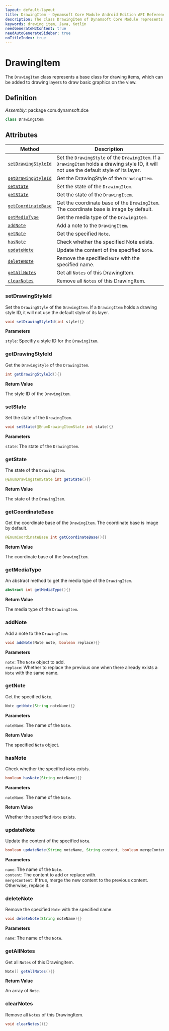 ```yaml
---
layout: default-layout
title: DrawingItem - Dynamsoft Core Module Android Edition API Reference
description: The class DrawingItem of Dynamsoft Core Module represents a base class for drawing items, which can be added to drawing layers to draw basic graphics on the view.
keywords: drawing item, Java, Kotlin
needGenerateH3Content: true
needAutoGenerateSidebar: true
noTitleIndex: true
---
```


# DrawingItem

The `DrawingItem` class represents a base class for drawing items, which can be added to drawing layers to draw basic graphics on the view.

## Definition

*Assembly:* package com.dynamsoft.dce

```java
class DrawingItem
```

## Attributes

| Method | Description |
|------- |-------------|
| [`setDrawingStyleId`](#setdrawingstyleid) | Set the `DrawingStyle` of the `DrawingItem`. If a `DrawingItem` holds a drawing style ID, it will not use the default style of its layer. |
| [`getDrawingStyleId`](#getdrawingstyleid) | Get the DrawingStyle of the `DrawingItem`. |
| [`setState`](#setstate) | Set the state of the `DrawingItem`. |
| [`getState`](#getstate) | Get the state of the `DrawingItem`. |
| [`getCoordinateBase`](#getcoordinatebase) | Get the coordinate base of the `DrawingItem`. The coordinate base is image by default. |
| [`getMediaType`](#getmediatype) | Get the media type of the `DrawingItem`. |
| [`addNote`](#addnote) | Add a note to the `DrawingItem`. |
| [`getNote`](#getnote) | Get the specified `Note`. |
| [`hasNote`](#hasnote) | Check whether the specified Note exists. |
| [`updateNote`](#updatenote) | Update the content of the specified `Note`. |
| [`deleteNote`](#deletenote) | Remove the specified `Note` with the specified name. |
| [`getAllNotes`](#getallnotes) | Get all `Notes` of this DrawingItem. |
| [`clearNotes`](#clearnotes) | Remove all `Notes` of this DrawingItem. |

### setDrawingStyleId

Set the `DrawingStyle` of the `DrawingItem`. If a `DrawingItem` holds a drawing style ID, it will not use the default style of its layer.

```java
void setDrawingStyleId(int style){}
```

**Parameters**

`style`: Specifiy a style ID for the `DrawingItem`.

### getDrawingStyleId

Get the `DrawingStyle` of the `DrawingItem`.

```java
int getDrawingStyleId(){}
```

**Return Value**

The style ID of the `DrawingItem`.

### setState

Set the state of the `DrawingItem`.

```java
void setState(@EnumDrawingItemState int state){}
```

**Parameters**

`state`: The state of the `DrawingItem`.

### getState

The state of the `DrawingItem`.

```java
@EnumDrawingItemState int getState(){}
```

**Return Value**

The state of the `DrawingItem`.

### getCoordinateBase

Get the coordinate base of the `DrawingItem`. The coordinate base is image by default.

```java
@EnumCoordinateBase int getCoordinateBase(){}
```

**Return Value**

The coordinate base of the `DrawingItem`.

### getMediaType

An abstract method to get the media type of the `DrawingItem`.

```java
abstract int getMediaType(){}
```

**Return Value**

The media type of the `DrawingItem`.

### addNote

Add a note to the `DrawingItem`.

```java
void addNote(Note note, boolean replace){}
```

**Parameters**

`note`: The `Note` object to add.  
`replace`: Whether to replace the previous one when there already exists a `Note` with the same name.

### getNote

Get the specified `Note`.

```java
Note getNote(String noteName){}
```

**Parameters**

`noteName`: The name of the `Note`.

**Return Value**

The specified `Note` object.

### hasNote

Check whether the specified `Note` exists.

```java
boolean hasNote(String noteName){}
```

**Parameters**

`noteName`: The name of the `Note`.

**Return Value**

Whether the specified `Note` exists.

### updateNote

Update the content of the specified `Note`.

```java
boolean updateNote(String noteName, String content, boolean mergeContent){}
```

**Parameters**

`name`: The name of the `Note`.  
`content`: The content to add or replace with.  
`mergeContent`: If true, merge the new content to the previous content. Otherwise, replace it.

### deleteNote

Remove the specified `Note` with the specified name.

```java
void deleteNote(String noteName){}
```

**Parameters**

`name`: The name of the `Note`.

### getAllNotes

Get all `Notes` of this DrawingItem.

```java
Note[] getAllNotes(){}
```

**Return Value**

An array of `Note`.

### clearNotes

Remove all `Notes` of this DrawingItem.

```java
void clearNotes(){}
```
